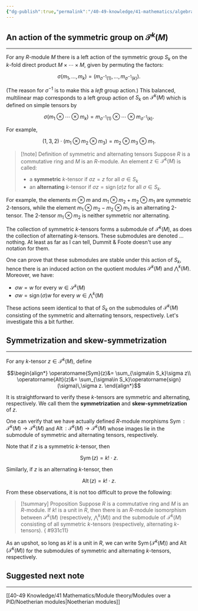 ```yaml
---
{"dg-publish":true,"permalink":"/40-49-knowledge/41-mathematics/algebra-theory/symmetric-and-alternating-tensors/","tags":["algebra_theory"],"updated":"2025-03-31T07:23:25-07:00"}
---
```


## An action of the symmetric group on $\mathcal{T}^k(M)$
---

For any $R$-module $M$ there is a left action of the symmetric group $S_k$ on the $k$-fold direct product $M\times \cdots \times M$, given by permuting the factors:

$$\sigma(m_1,\ldots, m_k)=(m_{\sigma^{-1}(1)},\ldots, m_{\sigma^{-1}(k)}).$$

(The reason for $\sigma^{-1}$ is to make this a *left* group action.) This balanced, multilinear map corresponds to a left group action of $S_k$ on $\mathcal{T}^k(M)$ which is defined on simple tensors by

$$\sigma(m_1\otimes \cdots \otimes m_k)=m_{\sigma^{-1}(1)}\otimes \cdots \otimes m_{\sigma^{-1}(k)}.$$

For example,

$$(1,\,3,\,2)\cdot (m_1\otimes m_2\otimes m_3) = m_2\otimes m_3\otimes m_1.$$

>[!note] Definition of symmetric and alternating tensors
>Suppose $R$ is a commutative ring and $M$ is an $R$-module. An element $z\in \mathcal{T}^k(M)$ is called:
>- a **symmetric** $k$-tensor if $\sigma z=z$ for all $\sigma \in S_k$
>- an **alternating** $k$-tensor if $\sigma z=\operatorname{sign}(\sigma)z$ for all $\sigma\in S_k$.

For example, the elements $m\otimes m$ and $m_1\otimes m_2+m_2\otimes m_1$ are symmetric 2-tensors, while the element $m_1\otimes m_2-m_2\otimes m_1$ is an alternating 2-tensor. The 2-tensor $m_1\otimes m_2$ is neither symmetric nor alternating.

The collection of symmetric $k$-tensors forms a submodule of $\mathcal{T}^k(M)$, as does the collection of alternating $k$-tensors. These submodules are denoted ... nothing. At least as far as I can tell, Dummit & Foote doesn't use any notation for them.

One can prove that these submodules are stable under this action of $S_k$, hence there is an induced action on the quotient modules $\mathcal{S}^k(M)$ and $\bigwedge^k (M)$. Moreover, we have:
- $\sigma w = w$ for every $w\in \mathcal{S}^k(M)$
- $\sigma w = \operatorname{sign}(\sigma)w$ for every $w\in \bigwedge^k(M)$

These actions seem identical to that of $S_k$ on the submodules of $\mathcal{T}^k(M)$ consisting of the symmetric and alternating tensors, respectively. Let's investigate this a bit further.
## Symmetrization and skew-symmetrization
---

For any $k$-tensor $z\in\mathcal{T}^k(M)$, define

$$\begin{align*} \operatorname{Sym}(z)&= \sum_{\sigma\in S_k}\sigma z\\ \operatorname{Alt}(z)&= \sum_{\sigma\in S_k}\operatorname{sign}(\sigma)\,\sigma z. \end{align*}$$

It is straightforward to verify these $k$-tensors are symmetric and alternating, respectively. We call them the **symmetrization** and **skew-symmetrization** of $z$.

One can verify that we have actually defined $R$-module morphisms $\operatorname{Sym}:\mathcal{T}^k(M)\to \mathcal{T}^k(M)$ and $\operatorname{Alt}:\mathcal{T}^k(M)\to \mathcal{T}^k(M)$ whose images lie in the submodule of symmetric and alternating tensors, respectively.

Note that if $z$ is a symmetric $k$-tensor, then

$$\operatorname{Sym}(z)=k!\cdot z.$$

Similarly, if $z$ is an alternating $k$-tensor, then

$$\operatorname{Alt}(z)=k!\cdot z.$$

From these observations, it is not too difficult to prove the following:

>[!summary] Proposition
>Suppose $R$ is a commutative ring and $M$ is an $R$-module. If $k!$ is a unit in $R$, then there is an $R$-module isomorphism between $\mathcal{S}^k(M)$ (respectively, $\bigwedge^k (M)$) and the submodule of $\mathcal{T}^k(M)$ consisting of all symmetric $k$-tensors (respectively, alternating $k$-tensors).
{ #931c11}


As an upshot, so long as $k!$ is a unit in $R$, we can write $\operatorname{Sym}(\mathcal{T}^k(M))$ and $\operatorname{Alt}(\mathcal{T}^k(M))$ for the submodules of symmetric and alternating $k$-tensors, respectively.

## Suggested next note
---

[[40-49 Knowledge/41 Mathematics/Module theory/Modules over a PID/Noetherian modules\|Noetherian modules]]